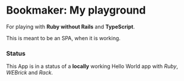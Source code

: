 # Bookmaker: My playground

For playing with **Ruby without Rails** and **TypeScript**.

This is meant to be an SPA, when it is working.

### Status

This App is in a status of a **locally** working Hello World app with *Ruby*, *WEBrick* and *Rack*.